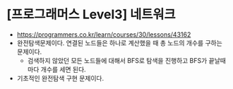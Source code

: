 # [프로그래머스 Level3] 네트워크
- https://programmers.co.kr/learn/courses/30/lessons/43162
- 완전탐색문제이다. 연결된 노드들은 하나로 계산했을 때 총 노드의 개수를 구하는 문제이다.
  - 검색하지 않았던 모든 노드들에 대해서 BFS로 탐색을 진행하고 BFS가 끝날때마다 개수를 세면 된다.
- 기초적인 완전탐색 구현 문제이다.
